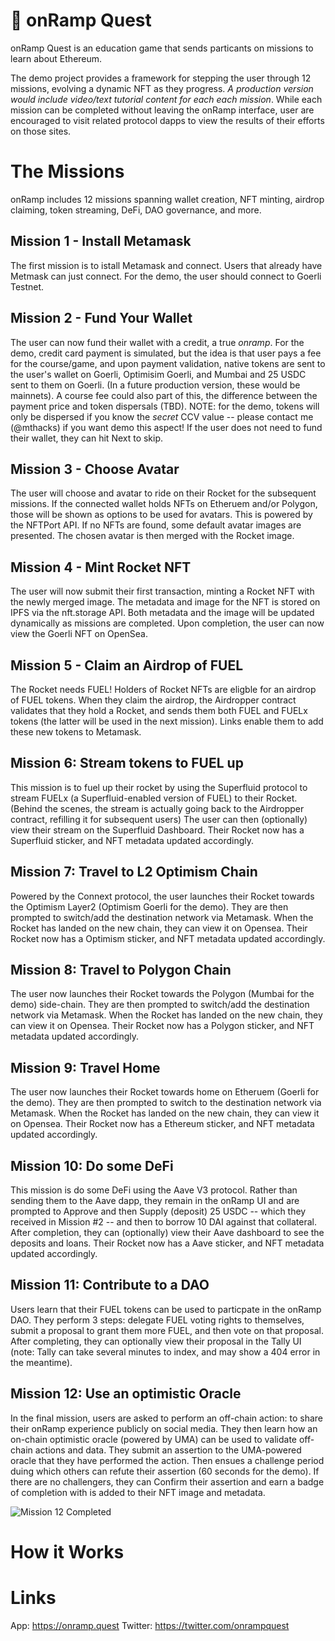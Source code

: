 # 🚀 onRamp Quest

onRamp Quest is an education game that sends particants on missions to learn about Ethereum. 

The demo project provides a framework for stepping the user through 12 missions, evolving a dynamic NFT as they progress. *A production version would include video/text tutorial content for each each mission*. While each mission can be completed without leaving the onRamp interface, user are encouraged to visit related protocol dapps to view the results of their efforts on those sites.

# The Missions

onRamp includes 12 missions spanning wallet creation, NFT minting, airdrop claiming, token streaming, DeFi, DAO governance, and more.

## Mission 1 - Install Metamask
The first mission is to istall Metamask and connect. Users that already have Metmask can just connect. For the demo, the user should connect to Goerli Testnet.

## Mission 2 - Fund Your Wallet
The user can now fund their wallet with a credit, a true *onramp*. For the demo, credit card payment is simulated, but the idea is that user pays a fee for the course/game, and upon payment validation, native tokens are sent to the user's wallet on Goerli, Optimisim Goerli, and Mumbai and 25 USDC sent to them on Goerli. (In a future production version, these would be mainnets). A course fee could also part of this, the difference between the payment price and token dispersals (TBD). NOTE: for the demo, tokens will only be dispersed if you know the *secret* CCV value -- please contact me (@mthacks) if you want demo this aspect! If the user does not need to fund their wallet, they can hit Next to skip.

## Mission 3 - Choose Avatar
The user will choose and avatar to ride on their Rocket for the subsequent missions. If the connected wallet holds NFTs on Etheruem and/or Polygon, those will be shown as options to be used for avatars. This is powered by the NFTPort API. If no NFTs are found, some default avatar images are presented. The chosen avatar is then merged with the Rocket image.

## Mission 4 - Mint Rocket NFT
The user will now submit their first transaction, minting a Rocket NFT with the newly merged image. The metadata and image for the NFT is stored on IPFS via the nft.storage API. Both metadata and the image will be updated dynamically as missions are completed. Upon completion, the user can now view the Goerli NFT on OpenSea.

## Mission 5 - Claim an Airdrop of FUEL
The Rocket needs FUEL! Holders of Rocket NFTs are eligble for an airdrop of FUEL tokens. When they claim the airdrop, the Airdropper contract validates that they hold a Rocket, and sends them both FUEL and FUELx tokens (the latter will be used in the next mission). Links enable them to add these new tokens to Metamask.

## Mission 6: Stream tokens to FUEL up
This mission is to fuel up their rocket by using the Superfluid protocol to stream FUELx (a Superfluid-enabled version of FUEL) to their Rocket. (Behind the scenes, the stream is actually going back to the Airdropper contract, refilling it for subsequent users) The user can then (optionally) view their stream on the Superfluid Dashboard. Their Rocket now has a Superfluid sticker, and NFT metadata updated accordingly.

## Mission 7: Travel to L2 Optimism Chain
Powered by the Connext protocol, the user launches their Rocket towards the Optimism Layer2 (Optimism Goerli for the demo). They are then prompted to switch/add the destination network via Metamask. When the Rocket has landed on the new chain, they can view it on Opensea. Their Rocket now has a Optimism sticker, and NFT metadata updated accordingly.

## Mission 8: Travel to Polygon Chain
The user now launches their Rocket towards the Polygon (Mumbai for the demo) side-chain. They are then prompted to switch/add the destination network via Metamask. When the Rocket has landed on the new chain, they can view it on Opensea. Their Rocket now has a Polygon sticker, and NFT metadata updated accordingly.

## Mission 9: Travel Home
The user now launches their Rocket towards home on Etheruem (Goerli for the demo). They are then prompted to switch to the destination network via Metamask. When the Rocket has landed on the new chain, they can view it on Opensea. Their Rocket now has a Ethereum sticker, and NFT metadata updated accordingly.

## Mission 10: Do some DeFi
This mission is do some DeFi using the Aave V3 protocol. Rather than sending them to the Aave dapp, they remain in the onRamp UI and are prompted to Approve and then Supply (deposit) 25 USDC -- which they received in Mission #2 -- and then to borrow 10 DAI against that collateral. After completion, they can (optionally) view their Aave dashboard to see the deposits and loans. Their Rocket now has a Aave sticker, and NFT metadata updated accordingly.

## Mission 11: Contribute to a DAO
Users learn that their FUEL tokens can be used to particpate in the onRamp DAO. They perform 3 steps: delegate FUEL voting rights to themselves, submit a proposal to grant them more FUEL, and then vote on that proposal. After completing, they can optionally view their proposal in the Tally UI (note: Tally can take several minutes to index, and may show a 404 error in the meantime).

## Mission 12: Use an optimistic Oracle
In the final mission, users are asked to perform an off-chain action: to share their onRamp experience publicly on social media. They then learn how an on-chain optimistic oracle (powered by UMA) can be used to validate off-chain actions and data. They submit an assertion to the UMA-powered oracle that they have performed the action. Then ensues a challenge period duing which others can refute their assertion (60 seconds for the demo). If there are no challengers, they can Confirm their assertion and earn a badge of completion with is added to their NFT image and metadata.

![Mission 12 Completed](https://onramp.quest/images/example.png)

# How it Works


# Links
App: https://onramp.quest
Twitter: https://twitter.com/onrampquest